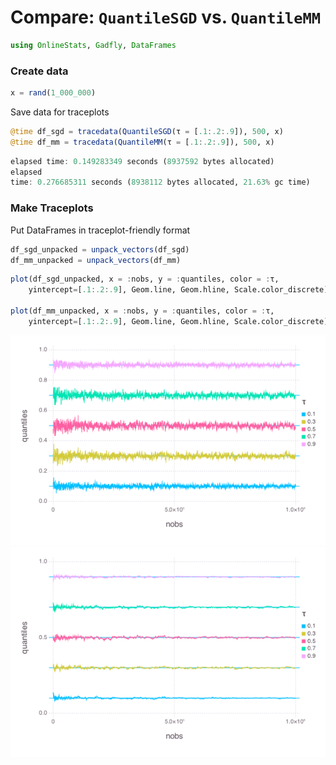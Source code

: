 
# Compare: `QuantileSGD` vs. `QuantileMM`


````julia
using OnlineStats, Gadfly, DataFrames
````





### Create data
````julia
x = rand(1_000_000)
````






Save data for traceplots

````julia
@time df_sgd = tracedata(QuantileSGD(τ = [.1:.2:.9]), 500, x)
@time df_mm = tracedata(QuantileMM(τ = [.1:.2:.9]), 500, x)
````


````julia
elapsed time: 0.149283349 seconds (8937592 bytes allocated)
elapsed
time: 0.276685311 seconds (8938112 bytes allocated, 21.63% gc time)
````






### Make Traceplots
Put DataFrames in traceplot-friendly format
````julia
df_sgd_unpacked = unpack_vectors(df_sgd)
df_mm_unpacked = unpack_vectors(df_mm)
````





````julia
plot(df_sgd_unpacked, x = :nobs, y = :quantiles, color = :τ,
    yintercept=[.1:.2:.9], Geom.line, Geom.hline, Scale.color_discrete)

plot(df_mm_unpacked, x = :nobs, y = :quantiles, color = :τ,
    yintercept=[.1:.2:.9], Geom.line, Geom.hline, Scale.color_discrete)
````


![](figures/quantilecompare_5_1.png)
![](figures/quantilecompare_5_2.png)



